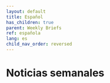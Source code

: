 ```yaml
---
layout: default
title: Español
has_children: true
parent: Weekly Briefs
ref: española
lang: es
child_nav_order: reversed
---
```


# Noticias semanales 
